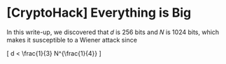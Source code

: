 # [CryptoHack] Everything is Big

In this write-up, we discovered that 𝑑 is 256 bits and 𝑁 is 1024 bits,
which makes it susceptible to a Wiener attack since

\[
d < \frac{1}{3} N^{\frac{1}{4}}
\]



